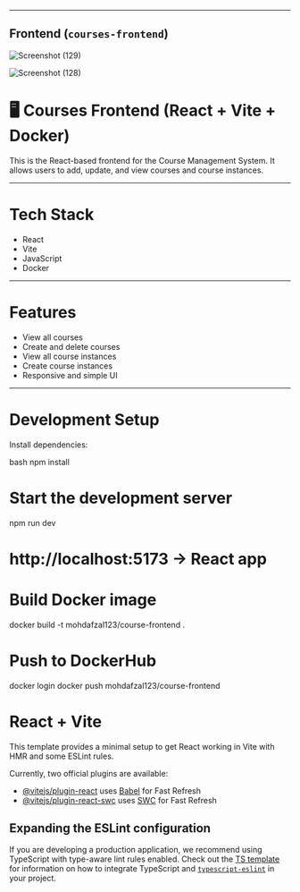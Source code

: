 
---

## Frontend (`courses-frontend`)


![Screenshot (129)](https://github.com/user-attachments/assets/aa15f5c4-0559-4617-889d-e4d2669a3e09)




![Screenshot (128)](https://github.com/user-attachments/assets/36719061-3410-4b29-b3e5-2651f238b35c)






# 🖥 Courses Frontend (React + Vite + Docker)

This is the React-based frontend for the Course Management System. It allows users to add, update, and view courses and course instances.

---

# Tech Stack

- React
- Vite
- JavaScript
- Docker

---

# Features

- View all courses
- Create and delete courses
- View all course instances
- Create course instances
- Responsive and simple UI

---

# Development Setup

Install dependencies:

bash
npm install

 # Start the development server
npm run dev

# http://localhost:5173 → React app

# Build Docker image
docker build -t mohdafzal123/course-frontend .


# Push to DockerHub
docker login
docker push mohdafzal123/course-frontend



# React + Vite

This template provides a minimal setup to get React working in Vite with HMR and some ESLint rules.

Currently, two official plugins are available:

- [@vitejs/plugin-react](https://github.com/vitejs/vite-plugin-react/blob/main/packages/plugin-react) uses [Babel](https://babeljs.io/) for Fast Refresh
- [@vitejs/plugin-react-swc](https://github.com/vitejs/vite-plugin-react/blob/main/packages/plugin-react-swc) uses [SWC](https://swc.rs/) for Fast Refresh

## Expanding the ESLint configuration

If you are developing a production application, we recommend using TypeScript with type-aware lint rules enabled. Check out the [TS template](https://github.com/vitejs/vite/tree/main/packages/create-vite/template-react-ts) for information on how to integrate TypeScript and [`typescript-eslint`](https://typescript-eslint.io) in your project.
